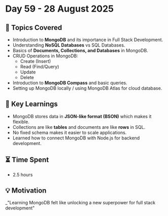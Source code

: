 # Day 59 - 28 August 2025

## 📌 Topics Covered
- Introduction to **MongoDB** and its importance in Full Stack Development.  
- Understanding **NoSQL Databases** vs SQL Databases.  
- Basics of **Documents, Collections, and Databases** in MongoDB.  
- CRUD Operations in MongoDB:
  - Create (Insert)
  - Read (Find/Query)
  - Update
  - Delete  
- Introduction to **MongoDB Compass** and basic queries.  
- Setting up MongoDB locally / using MongoDB Atlas for cloud database.  

## 📝 Key Learnings
- MongoDB stores data in **JSON-like format (BSON)** which makes it flexible.  
- Collections are like **tables** and documents are like **rows** in SQL.  
- No fixed schema makes it easier to scale applications.  
- Learned how to connect MongoDB with Node.js for backend development.  

## ⏳ Time Spent
- 2.5 hours  

## 💡 Motivation
_"Learning MongoDB felt like unlocking a new superpower for full stack development"

